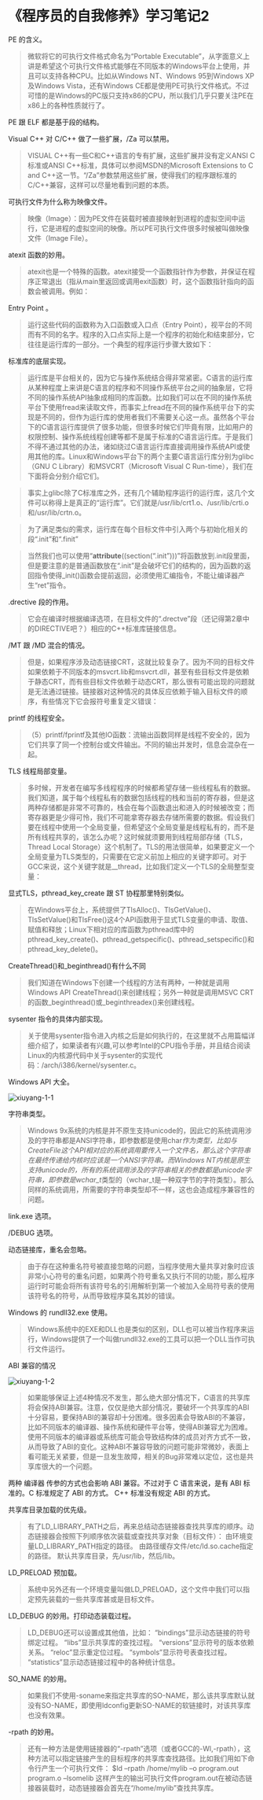# 《程序员的自我修养》学习笔记2

PE 的含义。

> 微软将它的可执行文件格式命名为“Portable Executable”，从字面意义上讲是希望这个可执行文件格式能够在不同版本的Windows平台上使用，并且可以支持各种CPU。比如从Windows NT、Windows 95到Windows XP及Windows Vista，还有Windows CE都是使用PE可执行文件格式。不过可惜的是Windows的PC版只支持x86的CPU，所以我们几乎只要关注PE在x86上的各种性质就行了。



PE 跟 ELF 都是基于段的结构。



Visual C++ 对 C/C++ 做了一些扩展，/Za 可以禁用。

> VISUAL C++有一些C和C++语言的专有扩展，这些扩展并没有定义ANSI C标准或ANSI C++标准，具体可以参阅MSDN的Microsoft Extensions to C and C++这一节。“/Za”参数禁用这些扩展，使得我们的程序跟标准的C/C++兼容，这样可以尽量地看到问题的本质。



可执行文件为什么称为映像文件。 

> 映像（Image）：因为PE文件在装载时被直接映射到进程的虚拟空间中运行，它是进程的虚拟空间的映像。所以PE可执行文件很多时候被叫做映像文件（Image File）。





atexit 函数的妙用。

> atexit也是一个特殊的函数。atexit接受一个函数指针作为参数，并保证在程序正常退出（指从main里返回或调用exit函数）时，这个函数指针指向的函数会被调用。例如：



Entry Point 。

> 运行这些代码的函数称为入口函数或入口点（Entry Point），视平台的不同而有不同的名字。程序的入口点实际上是一个程序的初始化和结束部分，它往往是运行库的一部分。一个典型的程序运行步骤大致如下：



标准库的底层实现。

> 运行库是平台相关的，因为它与操作系统结合得非常紧密。C语言的运行库从某种程度上来讲是C语言的程序和不同操作系统平台之间的抽象层，它将不同的操作系统API抽象成相同的库函数。比如我们可以在不同的操作系统平台下使用fread来读取文件，而事实上fread在不同的操作系统平台下的实现是不同的，但作为运行库的使用者我们不需要关心这一点。虽然各个平台下的C语言运行库提供了很多功能，但很多时候它们毕竟有限，比如用户的权限控制、操作系统线程创建等都不是属于标准的C语言运行库。于是我们不得不通过其他的办法，诸如绕过C语言运行库直接调用操作系统API或使用其他的库。Linux和Windows平台下的两个主要C语言运行库分别为glibc（GNU C Library）和MSVCRT（Microsoft Visual C Run-time），我们在下面将会分别介绍它们。



> 事实上glibc除了C标准库之外，还有几个辅助程序运行的运行库，这几个文件可以称得上是真正的“运行库”。它们就是/usr/lib/crt1.o、/usr/lib/crti.o和/usr/lib/crtn.o。



> 为了满足类似的需求，运行库在每个目标文件中引入两个与初始化相关的段“.init”和“.finit”



> 当然我们也可以使用“__attribute__((section(“.init”)))”将函数放到.init段里面，但是要注意的是普通函数放在“.init”是会破坏它们的结构的，因为函数的返回指令使得_init()函数会提前返回，必须使用汇编指令，不能让编译器产生“ret”指令。



.drective 段的作用。

> 它会在编译时根据编译选项，在目标文件的“.drectve”段（还记得第2章中的DIRECTIVE吧？）相应的C++标准库链接信息。



/MT 跟 /MD 混合的情况。

> 但是，如果程序涉及动态链接CRT，这就比较复杂了。因为不同的目标文件如果依赖于不同版本的msvcrt.lib和msvcrt.dll，甚至有些目标文件是依赖于静态CRT，而有些目标文件依赖于动态CRT，那么很有可能出现的问题就是无法通过链接。链接器对这种情况的具体反应依赖于输入目标文件的顺序，有些情况下它会报符号重复定义错误：



printf 的线程安全。

> （5）printf/fprintf及其他IO函数：流输出函数同样是线程不安全的，因为它们共享了同一个控制台或文件输出。不同的输出并发时，信息会混杂在一起。





TLS 线程局部变量。

> 多时候，开发者在编写多线程程序的时候都希望存储一些线程私有的数据。我们知道，属于每个线程私有的数据包括线程的栈和当前的寄存器，但是这两种存储都是非常不可靠的，栈会在每个函数退出和进入的时候被改变；而寄存器更是少得可怜，我们不可能拿寄存器去存储所需要的数据。假设我们要在线程中使用一个全局变量，但希望这个全局变量是线程私有的，而不是所有线程共享的，该怎么办呢？这时候就须要用到线程局部存储（TLS，Thread Local Storage）这个机制了。TLS的用法很简单，如果要定义一个全局变量为TLS类型的，只需要在它定义前加上相应的关键字即可。对于GCC来说，这个关键字就是__thread，比如我们定义一个TLS的全局整型变量：



显式TLS，pthread_key_create 跟 ST 协程那里特别类似。

> 在Windows平台上，系统提供了TlsAlloc()、TlsGetValue()、TlsSetValue()和TlsFree()这4个API函数用于显式TLS变量的申请、取值、赋值和释放；Linux下相对应的库函数为pthread库中的pthread_key_create()、pthread_getspecific()、pthread_setspecific()和pthread_key_delete()。



CreateThread()和_beginthread()有什么不同

> 我们知道在Windows下创建一个线程的方法有两种，一种就是调用Windows API CreateThread()来创建线程；另外一种就是调用MSVC CRT的函数_beginthread()或_beginthreadex()来创建线程。



sysenter 指令的具体内部实现。

> 关于使用sysenter指令进入内核之后是如何执行的，在这里就不占用篇幅详细介绍了，如果读者有兴趣,可以参考Intel的CPU指令手册，并且结合阅读Linux的内核源代码中关于sysenter的实现代码：/arch/i386/kernel/sysenter.c。



Windows API 大全。

![xiuyang-1-1](xiuyang-1-1.png)



字符串类型。

> Windows 9x系统的内核是并不原生支持unicode的，因此它的系统调用涉及的字符串都是ANSI字符串，即参数都是使用char*作为类型，比如与CreateFile这个API相对应的系统调用要传入一个文件名，那么这个字符串在最终传递给内核时应该是一个ANSI字符串。而Windows NT内核是原生支持unicode的，所有的系统调用涉及的字符串相关的参数都是unicode字符串，即参数是wchar_t*类型的（wchar_t是一种双字节的字符类型）。那么同样的系统调用，所需要的字符串类型却不一样，这也会造成程序兼容性的问题。





link.exe 选项。

/DEBUG 选项。



动态链接库，重名会忽略。

> 由于存在这种重名符号被直接忽略的问题，当程序使用大量共享对象时应该非常小心符号的重名问题，如果两个符号重名又执行不同的功能，那么程序运行时可能会将所有该符号名的引用解析到第一个被加入全局符号表的使用该符号名的符号，从而导致程序莫名其妙的错误。



Windows 的 rundll32.exe 使用。

> Windows系统中的EXE和DLL也是类似的区别，DLL也可以被当作程序来运行，Windows提供了一个叫做rundll32.exe的工具可以把一个DLL当作可执行文件运行。



ABI 兼容的情况

![xiuyang-1-2](xiuyang-1-2.png)

> 如果能够保证上述4种情况不发生，那么绝大部分情况下，C语言的共享库将会保持ABI兼容。注意，仅仅是绝大部分情况，要破坏一个共享库的ABI十分容易，要保持ABI的兼容却十分困难。很多因素会导致ABI的不兼容，比如不同版本的编译器、操作系统和硬件平台等，使得ABI兼容尤为困难。使用不同版本的编译器或系统库可能会导致结构体的成员对齐方式不一致，从而导致了ABI的变化。这种ABI不兼容导致的问题可能非常微妙，表面上看可能无关紧要，但是一旦发生故障，相关的Bug非常难以定位，这也是共享库很大的一个问题。



两种 编译器 传参的方式也会影响 ABI 兼容。不过对于 C 语言来说，是有 ABI 标准的。C 标准规定了 ABI 的方式。 C++ 标准没有规定 ABI 的方式。



共享库目录加载的优先级。

> 有了LD_LIBRARY_PATH之后，再来总结动态链接器查找共享库的顺序。动态链接器会按照下列顺序依次装载或查找共享对象（目标文件）：
> 由环境变量LD_LIBRARY_PATH指定的路径。
> 由路径缓存文件/etc/ld.so.cache指定的路径。
> 默认共享库目录，先/usr/lib，然后/lib。



LD_PRELOAD 预加载。

> 系统中另外还有一个环境变量叫做LD_PRELOAD，这个文件中我们可以指定预先装载的一些共享库甚或是目标文件。



LD_DEBUG 的妙用。打印动态装载过程。

> LD_DEBUG还可以设置成其他值，比如：
> “bindings”显示动态链接的符号绑定过程。
> “libs”显示共享库的查找过程。
> “versions”显示符号的版本依赖关系。
> “reloc”显示重定位过程。
> “symbols”显示符号表查找过程。
> “statistics”显示动态链接过程中的各种统计信息。



SO_NAME 的妙用。

> 如果我们不使用-soname来指定共享库的SO-NAME，那么该共享库默认就没有SO-NAME，即使用ldconfig更新SO-NAME的软链接时，对该共享库也没有效果。



-rpath 的妙用。

> 还有一种方法是使用链接器的“-rpath”选项（或者GCC的-Wl,-rpath），这种方法可以指定链接产生的目标程序的共享库查找路径。比如我们用如下命令行产生一个可执行文件：
> $ld –rpath /home/mylib –o program.out program.o –lsomelib
> 这样产生的输出可执行文件program.out在被动态链接器装载时，动态链接器会首先在“/home/mylib”查找共享库。

